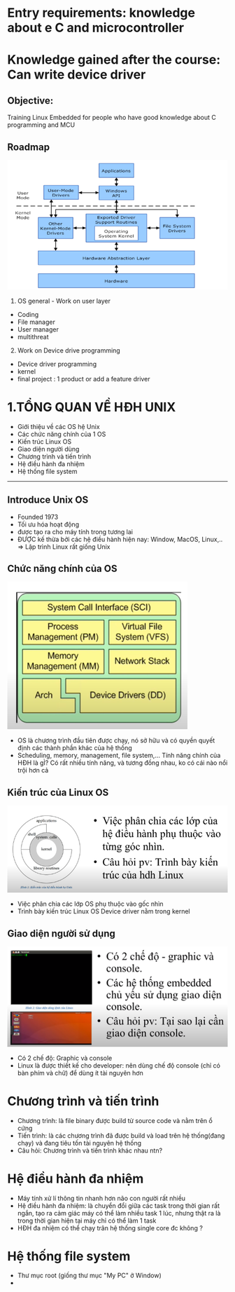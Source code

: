 # Entry requirements: knowledge about e C and microcontroller
# Knowledge gained after the course: Can write device driver
## Objective: 
Training Linux Embedded for people who have good knowledge about C programming and MCU
## Roadmap
![](image.png) 
1. OS general - Work on user layer
- Coding
- File manager
- User manager
- multithreat
2. Work on Device drive programming
- Device driver programming
- kernel 
- final project : 1 product or add a feature driver 

# 1.TỔNG QUAN VỀ HĐH UNIX
- Giới thiệu về các OS hệ Unix
- Các chức năng chính của 1 OS
- Kiến trúc Linux OS
- Giao diện người dùng
- Chương trình và tiến trình
- Hệ điều hành đa nhiệm
- Hệ thống file system
---------------------------------------------------------------------
## Introduce Unix OS
- Founded 1973
- Tối ưu hóa hoạt động
- được tạo ra cho máy tính trong tương lai
- ĐƯỢC kế thừa bởi các hệ điều hành hiện nay: Window, MacOS, Linux,..
=> Lập trình Linux rất giống Unix
## Chức năng chính của OS
![Alt text](image-1.png)
- OS là chương trình đầu tiên được chạy, nó sở hữu và có quyền quyết định các thành phần khác của hệ thống
- Scheduling, memory, management, file system,...
    Tính năng chính của HĐH là gÌ?
Có rất nhiều tính năng, và tương đồng nhau, ko có cái nào nổi trội hơn cả
## Kiến trúc của Linux OS
![Alt text](image-2.png)
- Việc phân chia các lớp OS phụ thuộc vào gốc nhìn
- Trình bày kiến trúc Linux OS
    Device driver nằm trong kernel 
## Giao diện người sử dụng 
![Alt text](image-3.png)
- Có 2 chế độ: Graphic và console     
- Linux là được thiết kế cho developer: nên dùng chế độ console (chỉ có bàn phím và chữ) để dùng ít tài nguyên hơn
# Chương trình và tiến trình 
- Chương trình: là file binary được build từ source code và nằm trên ổ cứng
- Tiến trình: là các chương trình đã được build và load trên hệ thống(đang chạy) và đang tiêu tốn tài nguyên hệ thống
- Câu hỏi: Chương trình và tiến trình khác nhau ntn?
# Hệ điều hành đa nhiệm
- Máy tính xử lí thông tin nhanh hơn não con người rất nhiều
- Hệ điều hành đa nhiệm: là chuyển đổi giữa các task trong thời gian rất ngắn, tạo ra cảm giác máy có thể làm nhiều task 1 lúc, nhưng thật ra là trong thời gian hiện tại máy chỉ có thể làm 1 task 
- HĐH đa nhiệm có thể chạy trân hệ thống single core đc không ?
# Hệ thống file system 
- Thư mục root (giống thư mục "My PC" ở Window)
-  
